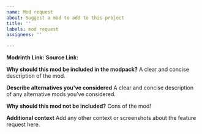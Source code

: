 ```yaml
---
name: Mod request
about: Suggest a mod to add to this project
title: ''
labels: mod request
assignees: ''

---
```


**Modrinth Link:**
**Source Link:**

**Why should this mod be included in the modpack?**
A clear and concise description of the mod.

**Describe alternatives you've considered**
A clear and concise description of any alternative mods you've considered.

**Why should this mod not be included?**
Cons of the mod!

**Additional context**
Add any other context or screenshots about the feature request here.
